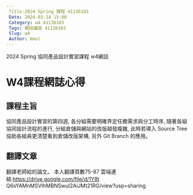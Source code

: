 ```yaml
---
 Title:2024 Spring 課程 41136103
 Date: 2024-03-14 15:00
 Category: w4 41136103
 Tags: 網誌編寫 41136103
 Slug: w4
 Author: kmol
---
```


2024 Spring 協同產品設計實習課程 w4網誌

<!-- PELICAN_END_SUMMARY -->

# W4課程網誌心得

## 課程主旨

協同產品設計實習的第四週, 各分組需要明確界定任務需求與分工時序, 隨著各組協同設計流程的進行, 分組倉儲與網站的改版越發複雜, 此時若導入 Source Tree 協助各組員更清楚看到倉儲改版架構, 另外 Git Branch 的應用。

## 翻譯文章

翻譯老師給的論文。
本人翻譯頁數75-87
雲端連結:https://drive.google.com/file/d/1Y8t Q6sYAMnMSVIhMBNSwuI2AiJMt21RG/view?usp=sharing
